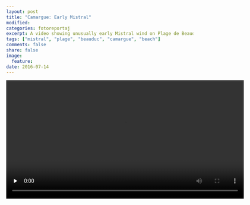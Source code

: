 ```yaml
---
layout: post
title: "Camargue: Early Mistral"
modified:
categories: fotoreportaj
excerpt: A video showing unusually early Mistral wind on Plage de Beauduc, Camargue.
tags: ["mistral", "plage", "beauduc", "camargue", "beach"]
comments: false
share: false
image:
  feature:
date: 2016-07-14
---
```

<div class="video-container">
<video width="640" height="320" controls="controls" preload="none">
	<source src="{{site.url}}/images/mistral-beauduc.mp4" type="video/mp4">
</video>
</div>

